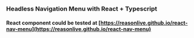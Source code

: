 ### Headless Navigation Menu with React + Typescript
#### React component could be tested at [https://reasonlive.github.io/react-nav-menu](https://reasonlive.github.io/react-nav-menu)